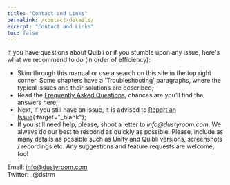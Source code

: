 ```yaml
---
title: "Contact and Links"
permalink: /contact-details/
excerpt: "Contact and Links"
toc: false
---
```


If you have questions about Quibli or if you stumble upon any issue, here's what we recommend to do (in order of efficiency):
* Skim through this manual or use a search on this site in the top right corner. Some chapters have a 'Troubleshooting' paragraphs, where the typical issues and their solutions are described;  
* Read the [Frequently Asked Questions](../faqs), chances are you’ll find the answers here; 
* Next, if you still have an issue, it is advised to [Report an Issue](https://github.com/dustyroom-studio/quibli-doc/issues/new/choose){:target="_blank"}; 
* If you still need help, please, shoot a letter to _info@dustyroom.com_. We always do our best to respond as quickly as possible. Please, include as many details as possible such as Unity and Quibli versions, screenshots / recordings etc. Any suggestions and feature requests are welcome, too!  

Email: info@dustyroom.com  
Twitter: _@dstrm  

